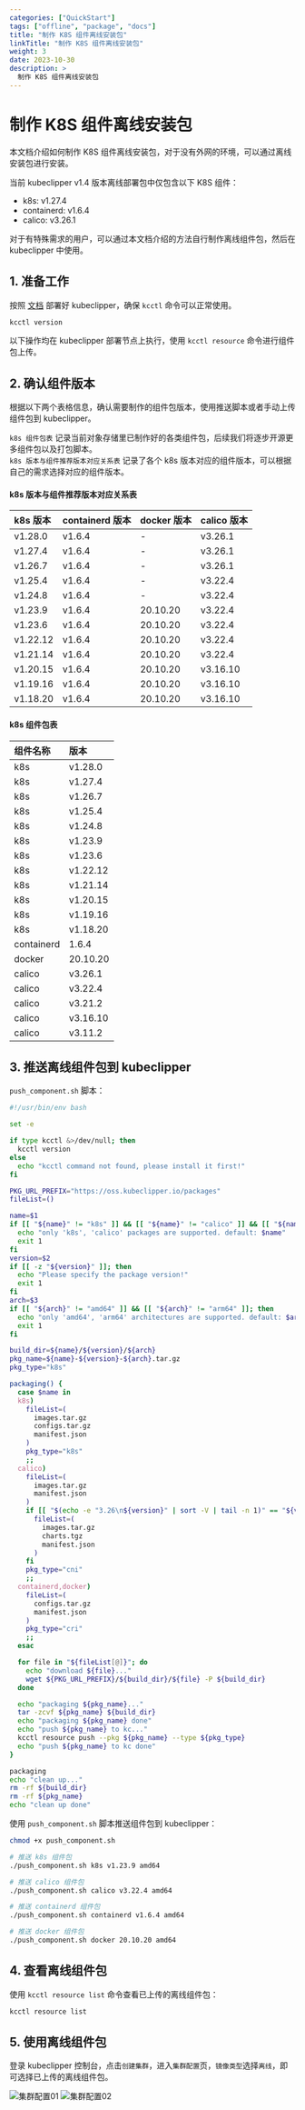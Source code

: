 ```yaml
---
categories: ["QuickStart"]
tags: ["offline", "package", "docs"]
title: "制作 K8S 组件离线安装包"
linkTitle: "制作 K8S 组件离线安装包"
weight: 3
date: 2023-10-30
description: >
  制作 K8S 组件离线安装包
---
```


# 制作 K8S 组件离线安装包

本文档介绍如何制作 K8S 组件离线安装包，对于没有外网的环境，可以通过离线安装包进行安装。

当前 kubeclipper v1.4 版本离线部署包中仅包含以下 K8S 组件：

* k8s: v1.27.4
* containerd: v1.6.4
* calico: v3.26.1

对于有特殊需求的用户，可以通过本文档介绍的方法自行制作离线组件包，然后在 kubeclipper 中使用。

##    

## 1. 准备工作

按照 [文档](https://github.com/kubeclipper/kubeclipper) 部署好 kubeclipper，确保 `kcctl` 命令可以正常使用。

```bash
kcctl version
```

以下操作均在 kubeclipper 部署节点上执行，使用 `kcctl resource` 命令进行组件包上传。

## 2. 确认组件版本

根据以下两个表格信息，确认需要制作的组件包版本，使用推送脚本或者手动上传组件包到 kubeclipper。

`k8s 组件包表` 记录当前对象存储里已制作好的各类组件包，后续我们将逐步开源更多组件包以及打包脚本。  
`k8s 版本与组件推荐版本对应关系表` 记录了各个 k8s 版本对应的组件版本，可以根据自己的需求选择对应的组件版本。

#### k8s 版本与组件推荐版本对应关系表

| k8s 版本    | containerd 版本 | docker 版本 | calico 版本 |
|:----------|:--------------|:----------|:----------|
| v1.28.0   | v1.6.4        | -         | v3.26.1   |
| v1.27.4   | v1.6.4        | -         | v3.26.1   |
| v1.26.7   | v1.6.4        | -         | v3.26.1   |
| v1.25.4   | v1.6.4        | -         | v3.22.4   |
| v1.24.8   | v1.6.4        | -         | v3.22.4   |
| v1.23.9   | v1.6.4        | 20.10.20  | v3.22.4   |
| v1.23.6   | v1.6.4        | 20.10.20  | v3.22.4   |
| v1.22.12  | v1.6.4        | 20.10.20  | v3.22.4   |
| v1.21.14  | v1.6.4        | 20.10.20  | v3.22.4   |
| v1.20.15  | v1.6.4        | 20.10.20  | v3.16.10  |
| v1.19.16  | v1.6.4        | 20.10.20  | v3.16.10  |
| v1.18.20  | v1.6.4        | 20.10.20  | v3.16.10  |

#### k8s 组件包表

| 组件名称       | 版本       |
|:-----------|:---------|
| k8s        | v1.28.0  |
| k8s        | v1.27.4  |
| k8s        | v1.26.7  |
| k8s        | v1.25.4  |
| k8s        | v1.24.8  |
| k8s        | v1.23.9  |
| k8s        | v1.23.6  |
| k8s        | v1.22.12 |
| k8s        | v1.21.14 |
| k8s        | v1.20.15 |
| k8s        | v1.19.16 |
| k8s        | v1.18.20 |
| containerd | 1.6.4    |
| docker     | 20.10.20 |
| calico     | v3.26.1  |
| calico     | v3.22.4  |
| calico     | v3.21.2  |
| calico     | v3.16.10 |
| calico     | v3.11.2  |

## 3. 推送离线组件包到 kubeclipper

`push_component.sh` 脚本：

```bash
#!/usr/bin/env bash

set -e

if type kcctl &>/dev/null; then
  kcctl version
else
  echo "kcctl command not found, please install it first!"
fi

PKG_URL_PREFIX="https://oss.kubeclipper.io/packages"
fileList=()

name=$1
if [[ "${name}" != "k8s" ]] && [[ "${name}" != "calico" ]] && [[ "${name}" != "containerd" ]] && [[ "${name}" != "docker" ]]; then
  echo "only 'k8s', 'calico' packages are supported. default: $name"
  exit 1
fi
version=$2
if [[ -z "${version}" ]]; then
  echo "Please specify the package version!"
  exit 1
fi
arch=$3
if [[ "${arch}" != "amd64" ]] && [[ "${arch}" != "arm64" ]]; then
  echo "only 'amd64', 'arm64' architectures are supported. default: $arch"
  exit 1
fi

build_dir=${name}/${version}/${arch}
pkg_name=${name}-${version}-${arch}.tar.gz
pkg_type="k8s"

packaging() {
  case $name in
  k8s)
    fileList=(
      images.tar.gz
      configs.tar.gz
      manifest.json
    )
    pkg_type="k8s"
    ;;
  calico)
    fileList=(
      images.tar.gz
      manifest.json
    )
    if [[ "$(echo -e "3.26\n${version}" | sort -V | tail -n 1)" == "${version}" ]]; then
      fileList=(
        images.tar.gz
        charts.tgz
        manifest.json
      )
    fi
    pkg_type="cni"
    ;;
  containerd,docker)
    fileList=(
      configs.tar.gz
      manifest.json
    )
    pkg_type="cri"
    ;;
  esac

  for file in "${fileList[@]}"; do
    echo "download ${file}..."
    wget ${PKG_URL_PREFIX}/${build_dir}/${file} -P ${build_dir}
  done

  echo "packaging ${pkg_name}..."
  tar -zcvf ${pkg_name} ${build_dir}
  echo "packaging ${pkg_name} done"
  echo "push ${pkg_name} to kc..."
  kcctl resource push --pkg ${pkg_name} --type ${pkg_type}
  echo "push ${pkg_name} to kc done"
}

packaging
echo "clean up..."
rm -rf ${build_dir}
rm -rf ${pkg_name}
echo "clean up done"
```

使用 `push_component.sh` 脚本推送组件包到 kubeclipper：

```bash
chmod +x push_component.sh

# 推送 k8s 组件包
./push_component.sh k8s v1.23.9 amd64

# 推送 calico 组件包
./push_component.sh calico v3.22.4 amd64

# 推送 containerd 组件包
./push_component.sh containerd v1.6.4 amd64

# 推送 docker 组件包
./push_component.sh docker 20.10.20 amd64
```

## 4. 查看离线组件包

使用 `kcctl resource list` 命令查看已上传的离线组件包：

```bash
kcctl resource list
```

## 5. 使用离线组件包

登录 kubeclipper 控制台，点击`创建集群`，进入`集群配置`页，`镜像类型`选择`离线`，即可选择已上传的离线组件包。

![集群配置01](/images/docs-quickstart/cluster-config01.png)
![集群配置02](/images/docs-quickstart/cluster-config02.png)





